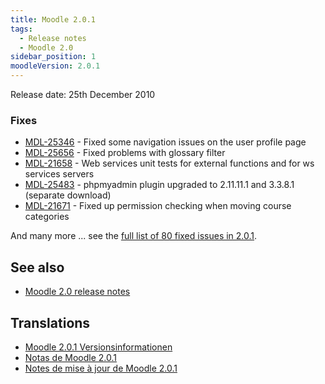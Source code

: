 ```yaml
---
title: Moodle 2.0.1
tags:
  - Release notes
  - Moodle 2.0
sidebar_position: 1
moodleVersion: 2.0.1
---
```

Release date: 25th December 2010

### Fixes

- [MDL-25346](https://tracker.moodle.org/browse/MDL-25346) - Fixed some navigation issues on the user profile page
- [MDL-25656](https://tracker.moodle.org/browse/MDL-25656) - Fixed problems with glossary filter
- [MDL-21658](https://tracker.moodle.org/browse/MDL-21658) - Web services unit tests for external functions and for ws services servers
- [MDL-25483](https://tracker.moodle.org/browse/MDL-25483) - phpmyadmin plugin upgraded to 2.11.11.1 and 3.3.8.1 (separate download)
- [MDL-21671](https://tracker.moodle.org/browse/MDL-21671) - Fixed up permission checking when moving course categories

And many more ... see the [full list of 80 fixed issues in 2.0.1](http://tracker.moodle.org/secure/ReleaseNote.jspa?projectId=10011&version=10420).

## See also

- [Moodle 2.0 release notes](/general/releases/2.0)

## Translations

- [Moodle 2.0.1 Versionsinformationen](https://docs.moodle.org/de/Moodle_2.0.1_Versionsinformationen)
- [Notas de Moodle 2.0.1](https://docs.moodle.org/es/Notas_de_Moodle_2.0.1)
- [Notes de mise à jour de Moodle 2.0.1](https://docs.moodle.org/fr/Notes_de_mise_à_jour_de_Moodle_2.0.1)
